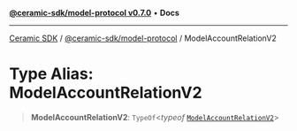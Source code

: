 [**@ceramic-sdk/model-protocol v0.7.0**](../README.md) • **Docs**

***

[Ceramic SDK](../../../README.md) / [@ceramic-sdk/model-protocol](../README.md) / ModelAccountRelationV2

# Type Alias: ModelAccountRelationV2

> **ModelAccountRelationV2**: `TypeOf`\<*typeof* [`ModelAccountRelationV2`](../variables/ModelAccountRelationV2.md)\>
